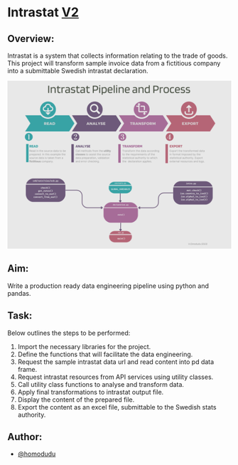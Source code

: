 
# Intrastat [V2](https://github.com/homodudu/Data-Engineering/tree/main/intrastat/_v2)

## Overview:
Intrastat is a system that collects information relating to the trade of goods. This project will transform sample invoice data from a fictitious company into a submittable Swedish intrastat declaration.

![alt text](https://github.com/homodudu/Data-Engineering/blob/main/intrastat/_resources/Process%20Flow%20V2.png)

## Aim:
Write a production ready data engineering pipeline using python and pandas.

## Task:
Below outlines the steps to be performed:

 01) Import the necessary libraries for the project.
 02) Define the functions that will facilitate the data engineering.
 03) Request the sample intrastat data url and read content into pd data frame.
 04) Request intrastat resources from API services using utility classes.
 05) Call utility class functions to analyse and transform data.
 06) Apply final transformations to intrastat output file.
 07) Display the content of the prepared file.
 08) Export the content as an excel file, submittable to the Swedish stats authority.

## Author:
- [@homodudu](https://www.github.com/homodudu)
